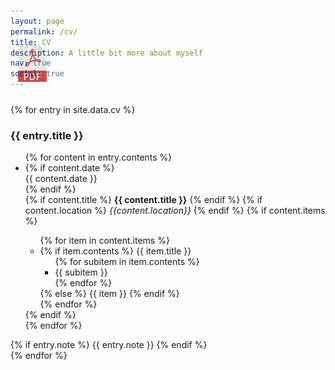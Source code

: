```yaml
---
layout: page
permalink: /cv/
title: CV
description: A little bit more about myself
nav: true
social: true
---
```


<div class="row" style="margin-top:-6.5em; margin-bottom:2em; padding: 5px">
	<a class="ml-auto mr-2" href="/assets/pdf/cv.pdf" target="_blank">
	  <img height="60px" src="/assets/img/pdf_icon.svg">
	</a>
</div>

<div class="cv">
  {% for entry in site.data.cv %}
    <div class="card mt-3 p-3">
      <h3 class="card-title">{{ entry.title }}</h3>
  		<div class="card-text font-weight-light">
  		  <ul class="list-group list-group-flush">
          {% for content in entry.contents %}
            <li class="list-group-item" style="border:none">
              <div class="row">
                {% if content.date %}
                  <div class="col-sm-2 mt-3 mt-md-0">
                      {{ content.date }}
                  </div>
                {% endif %}
                <div class="col-sm-10 mt-3 mt-md-0">
                  {% if content.title %}
                    <b>{{ content.title }}</b>
                  {% endif %}
                  {% if content.location %}
                    <i>{{content.location}}</i>
                  {% endif %}
                  {% if content.items %}
                    <ul class="items">
                      {% for item in content.items %}
                        <li>
                          {% if item.contents %}
                            <span class="item-title">{{ item.title }}</span>
                            <ul class="subitems">
                              {% for subitem in item.contents %}
                                <li><span class="subitem">{{ subitem }}</span></li>
                              {% endfor %}
                            </ul>
                          {% else %}
                            <span class="item">{{ item }}</span>
                          {% endif %}
                        </li>
                      {% endfor %}
                    </ul>
                  {% endif %}
                </div>
              </div>
            </li>
          {% endfor %}
        </ul>
        {% if entry.note %}
          {{ entry.note }}
        {% endif %}
  		</div>
    </div>
  {% endfor %}
</div>
